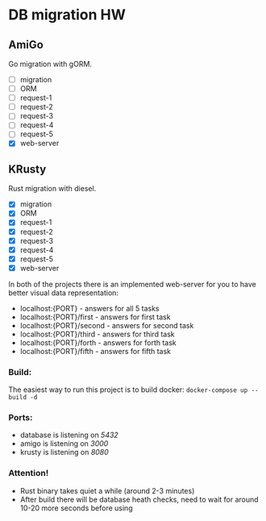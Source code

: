 # DB migration HW

## AmiGo
Go migration with gORM.

- [ ] migration
- [ ] ORM
- [ ] request-1
- [ ] request-2
- [ ] request-3
- [ ] request-4
- [ ] request-5
- [X] web-server

## KRusty
Rust migration with diesel.

- [X] migration
- [X] ORM
- [X] request-1
- [X] request-2
- [X] request-3
- [X] request-4
- [X] request-5
- [X] web-server

In both of the projects there is an implemented web-server for you to have better visual data representation:
- localhost:{PORT} - answers for all 5 tasks
- localhost:{PORT}/first - answers for first task
- localhost:{PORT}/second - answers for second task
- localhost:{PORT}/third - answers for third task
- localhost:{PORT}/forth - answers for forth task
- localhost:{PORT}/fifth - answers for fifth task

### Build:
The easiest way to run this project is to build docker:
`docker-compose up --build -d`

### Ports:
- database is listening on *5432*
- amigo is listening on *3000*
- krusty is listening on *8080*

### Attention!
- Rust binary takes quiet a while (around 2-3 minutes)
- After build there will be database heath checks, need to wait for around 10-20 more seconds before using
